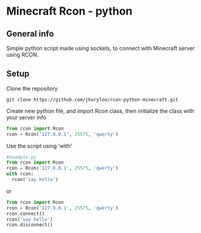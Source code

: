 # Minecraft Rcon - python

## General info
Simple python script made using sockets, to connect with Minecraft server using RCON.

## Setup
Clone the repository
```
git clone https://github.com/jkuryloo/rcon-python-minecraft.git
```
Create new python file, and import Rcon class, then initialize the class with your server info
```python
from rcon import Rcon
rcon = Rcon('127.0.0.1', 25575, 'qwerty')
```
Use the script using 'with'
```python
#example.py
from rcon import Rcon
rcon = Rcon('127.0.0.1', 25575, 'qwerty')
with rcon:
  rcon('say hello')
```
or
```python
from rcon import Rcon
rcon = Rcon('127.0.0.1', 25575, 'qwerty')
rcon.connect()
rcon('say hello')
rcon.disconnect()
```
